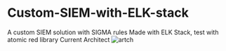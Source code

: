 # Custom-SIEM-with-ELK-stack
A custom SIEM solution with SIGMA rules
Made with ELK Stack, test with atomic red library
Current Architect
![artch](https://github.com/prdex/Custom-SIEM-with-ELK-stack/assets/20859748/3e6ca980-5995-4403-86f5-f982ece92843)
